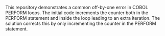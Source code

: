 This repository demonstrates a common off-by-one error in COBOL PERFORM loops. The initial code increments the counter both in the PERFORM statement and inside the loop leading to an extra iteration. The solution corrects this by only incrementing the counter in the PERFORM statement.